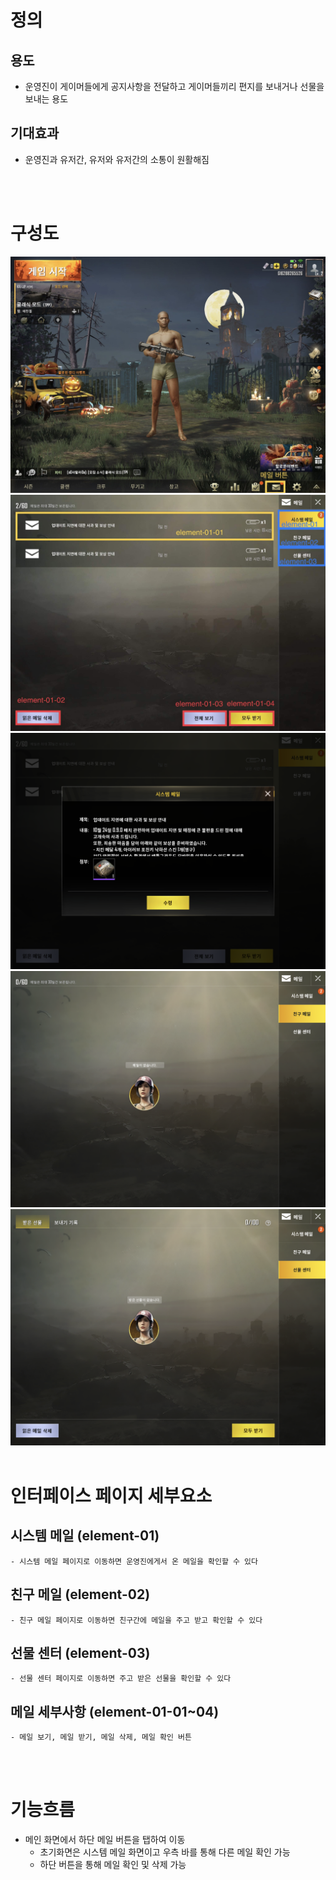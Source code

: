 # 정의
  ## 용도
  - 운영진이 게이머들에게 공지사항을 전달하고 게이머들끼리 편지를 보내거나 선물을 보내는 용도
  
  ## 기대효과
  - 운영진과 유저간, 유저와 유저간의 소통이 원활해짐
<br>
<br>

# 구성도
![NoImage](./Resource/메일001.jpg)
![NoImage](./Resource/메일002.jpg)
![NoImage](./Resource/메일003.png)
![NoImage](./Resource/메일004.png)
![NoImage](./Resource/메일005.png)
<br>
<br>

# 인터페이스 페이지 세부요소
  ## 시스템 메일 (element-01)
    - 시스템 메일 페이지로 이동하면 운영진에게서 온 메일을 확인할 수 있다
  ## 친구 메일 (element-02)
    - 친구 메일 페이지로 이동하면 친구간에 메일을 주고 받고 확인할 수 있다
  ## 선물 센터 (element-03)
    - 선물 센터 페이지로 이동하면 주고 받은 선물을 확인할 수 있다
  

  ## 메일 세부사항 (element-01-01~04)
    - 메일 보기, 메일 받기, 메일 삭제, 메일 확인 버튼

  
<br>
<br>


# 기능흐름
  - 메인 화면에서 하단 메일 버튼을 탭하여 이동
    - 초기화면은 시스템 메일 화면이고 우측 바를 통해 다른 메일 확인 가능
    - 하단 버튼을 통해 메일 확인 및 삭제 가능
 
 
